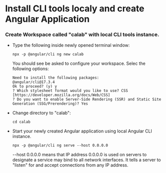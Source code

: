 # Install CLI tools localy and create Angular Application

### Create Workspace called "calab" with local CLI tools instance.

- Type the following inside newly opened terminal window:

    `npx -p @angular/cli ng new calab`

    You should see be asked to configure your workspace. Selec the following options:

    ```
    Need to install the following packages:
    @angular/cli@17.3.4
    Ok to proceed? (y) y
    ? Which stylesheet format would you like to use? CSS [https://developer.mozilla.org/docs/Web/CSS]
    ? Do you want to enable Server-Side Rendering (SSR) and Static Site Generation (SSG/Prerendering)? Yes
    ```

- Change directory to "calab":

    ```
    cd calab
    ```

- Start your newly created Angular application using local Angular CLI instance.

    ```
    npx -p @angular/cli ng serve --host 0.0.0.0
    ```

    --host 0.0.0.0  means that IP address 0.0.0.0 is used on servers to designate a service may bind to all network interfaces. It tells a server to "listen" for and accept connections from any IP address.
